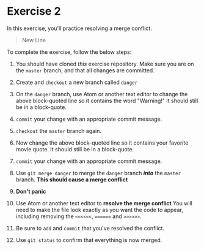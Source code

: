 # Exercise 2
In this exercise, you'll practice resolving a merge conflict.

> New Line

To complete the exercise, follow the below steps:

1. You should have cloned _this_ exercise repository. Make sure you are on the `master` branch, and that all changes are committed.

2. Create and `checkout` a new branch called `danger`

3. On the `danger` branch, use Atom or another text editor to change the above block-quoted line so it contains the word "Warning!" It should still be in a block-quote.

4. `commit` your change with an appropriate commit message.

5. `checkout` the `master` branch again.

6. Now change the above block-quoted line so it contains your favorite movie quote. It should still be in a block-quote.

7. `commit` your change with an appropriate commit message.

8. Use `git merge danger` to merge the `danger` branch ___into___ the `master` branch. **This should cause a merge conflict**

9. **Don't panic**

10. Use Atom or another text editor to **resolve the merge conflict** You will need to make the file look exactly as you want the code to appear, including removing the `<<<<<<`, `======` and `>>>>>>`.

11. Be sure to `add` and `commit` that you've resolved the conflict.

12. Use `git status` to confirm that everything is now merged.
